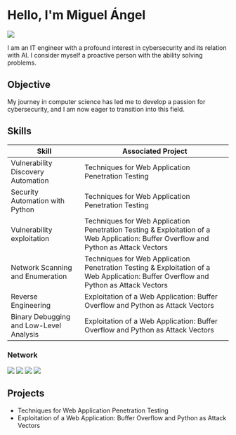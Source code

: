 # Hello, I'm Miguel Ángel
<a href="www.linkedin.com/in/miguelmnc"><img src="https://img.shields.io/badge/-LinkedIn-0072b1?&style=for-the-badge&logo=linkedin&logoColor=white" /></a>

I am an IT engineer with a profound interest in cybersecurity and its relation with AI. I consider myself a proactive person with the ability solving problems.

## Objective

My journey in computer science has led me to develop a passion for cybersecurity, and I am now eager to transition into this field.

## Skills

| Skill                                         | Associated Project         |
|-----------------------------------------------|----------------------------|
| Vulnerability Discovery Automation | Techniques for Web Application Penetration Testing|
| Security Automation with Python | Techniques for Web Application Penetration Testing|
| Vulnerability exploitation | Techniques for Web Application Penetration Testing & Exploitation of a Web Application: Buffer Overflow and Python as Attack Vectors|
| Network Scanning and Enumeration | Techniques for Web Application Penetration Testing & Exploitation of a Web Application: Buffer Overflow and Python as Attack Vectors|
| Reverse Engineering | Exploitation of a Web Application: Buffer Overflow and Python as Attack Vectors|
| Binary Debugging and Low-Level Analysis | Exploitation of a Web Application: Buffer Overflow and Python as Attack Vectors|

### Network
<div>
    <img src="https://img.shields.io/badge/-Burp_Suite-7D8C6D?style=for-the-badge&logo=burp-suite&logoColor=white" />
    <img src="https://img.shields.io/badge/-Nmap-000000?style=for-the-badge&logo=nmap&logoColor=white" />
    <img src="https://img.shields.io/badge/-OWASP-8C1D40?style=for-the-badge&logo=owasp&logoColor=white" />
    <img src="https://img.shields.io/badge/-Immunity_Debugger-0078D4?style=for-the-badge&logo=data:image/png;base64,iVBORw0KGgoAAAANSUhEUgAAABAAAAAQCAYAAAAAgAAADAAAAAABJRU5ErkJggg==&logoColor=white" />
</div>


## Projects
- Techniques for Web Application Penetration Testing
- Exploitation of a Web Application: Buffer Overflow and Python as Attack Vectors
